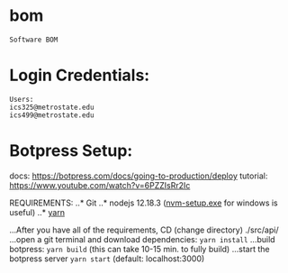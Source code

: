 # bom
    Software BOM

# Login Credentials:
    Users:
    ics325@metrostate.edu
    ics499@metrostate.edu

# Botpress Setup:
docs: https://botpress.com/docs/going-to-production/deploy
tutorial: https://www.youtube.com/watch?v=6PZZIsRr2Ic

REQUIREMENTS:
..* Git
..* nodejs 12.18.3 ([nvm-setup.exe](https://github.com/coreybutler/nvm-windows/releases/download/1.1.9/nvm-setup.exe) for windows is useful)
..* [yarn](https://github.com/yarnpkg/yarn/releases/download/v1.22.4/yarn-1.22.4.msi)

...After you have all of the requirements, CD (change directory) ./src/api/
...open a git terminal and download dependencies: ```yarn install```
...build botpress: ```yarn build``` (this can take 10-15 min. to fully build)
...start the botpress server ```yarn start``` (default: localhost:3000)
